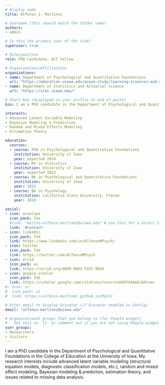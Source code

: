 ```yaml
---
# Display name
title: Alfonso J. Martinez

# Username (this should match the folder name)
authors:
- admin

# Is this the primary user of the site?
superuser: true

# Role/position
role: PhD Candidate, ACT Fellow

# Organizations/Affiliations
organizations:
- name: Department of Psychological and Quantitative Foundations
  url: "https://education.uiowa.edu/areas-study/learning-sciences-and-assessment/educational-measurement-and-statistics"
- name: Department of Statistics and Actuarial Science
  url: "https://stat.uiowa.edu/"

# Short bio (displayed in user profile at end of posts)
bio: I am a PhD candidate in the Department of Psychological and Quantitative Foundations in the College of Education at the University of Iowa. My research interest primarily lie in the development and application of advanced latent variable models for the social, behavioral, psychological sciences. 

interests:
- Advanced Latent Variable Modeling
- Bayesian Modeling & Prediction
- Random and Mixed Effects Modeling
- Estimation Theory

education:
  courses:
  - course: PhD in Psychological and Quantitative Foundations
    institution: University of Iowa
    year: expected 2024
  - course: MS in Statistics
    institution: University of Iowa
    year: expected 2023
  - course: MA in Psychological and Quantitative Foundations
    institution: University of Iowa
    year: 2021
  - course: BA in Psychology
    institution: California State University, Fresno
    year: 2019
    
social:
- icon: envelope
  icon_pack: fas
  #link: "mailto:alfonso-martinez@uiowa.edu" # use this for a direct link
  link: '#contact'
- icon: linkedin
  icon_pack: fab
  link: https://www.linkedin.com/in/AlfonsoMPsych/
- icon: twitter
  icon_pack: fab
  link: https://twitter.com/AlfonsoMPsych
- icon: orcid
  icon_pack: ai
  link: https://orcid.org/0000-0002-5337-9654
- icon: google-scholar
  icon_pack: fab
  link: https://scholar.google.com/citations?user=tnKO97kAAAAJ&hl=en
#- icon: cv
#  icon_pack: ai
#  link: https://alfonso-martinez.github.io/MyCV/

# Enter email to display Gravatar (if Gravatar enabled in Config)
email: "alfonso-martinez@uiowa.edu"

# Organizational groups that you belong to (for People widget)
#   Set this to `[]` or comment out if you are not using People widget.
user_groups:
- Researchers
- Visitors
---
```


I am a PhD candidate in the Department of Psychological and Quantitative Foundations in the College of Education at the University of Iowa. My research interests include advanced latent variable modeling (structural equation models, diagnostic classification models, etc.), random and mixed effect modeling, Bayesian modeling & prediction, estimation theory, and issues related to missing data analysis. 
